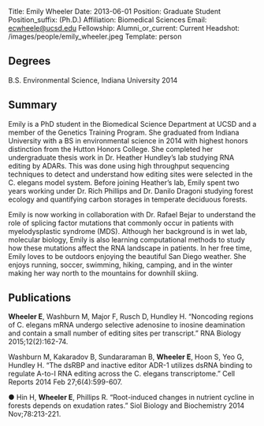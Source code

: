 Title: Emily Wheeler
Date: 2013-06-01
Position: Graduate Student
Position_suffix: (Ph.D.)
Affiliation: Biomedical Sciences
Email: ecwheele@ucsd.edu
Fellowship: 
Alumni_or_current: Current
Headshot: /images/people/emily_wheeler.jpeg
Template: person
<!-- Status: draft -->

## Degrees

B.S. Environmental Science, Indiana University 2014<br>

## Summary

Emily is a PhD student in the Biomedical Science Department at UCSD and a member of the Genetics Training Program. She graduated from Indiana University with a BS in environmental science in 2014 with highest honors distinction from the Hutton Honors College. She completed her undergraduate thesis work in Dr. Heather Hundley’s lab studying RNA editing by ADARs. This was done using high throughput sequencing techniques to detect and understand how editing sites were selected in the C. elegans model system. Before joining Heather’s lab, Emily spent two years working under Dr. Rich Phillips and Dr. Danilo Dragoni studying forest ecology and quantifying carbon storages in temperate deciduous forests.

Emily is now working in collaboration with Dr. Rafael Bejar to understand the role of splicing factor mutations that commonly occur in patients with myelodysplastic syndrome (MDS). Although her background is in wet lab, molecular biology, Emily is also learning computational methods to study how these mutations affect the RNA landscape in patients. In her free time, Emily loves to be outdoors enjoying the beautiful San Diego weather. She enjoys running, soccer, swimming, hiking, camping, and in the winter making her way north to the mountains for downhill skiing.

## Publications
**Wheeler E**, Washburn M, Major F, Rusch D, Hundley H. “Noncoding regions of C. elegans mRNA undergo selective adenosine to inosine deamination and contain a small number of editing sites per transcript.” RNA Biology 2015;12(2):162-74.

Washburn M, Kakaradov B, Sundararaman B, **Wheeler E**, Hoon S, Yeo G, Hundley H. “The dsRBP and inactive editor ADR-1 utilizes dsRNA binding to regulate A-to-I RNA editing across the C. elegans transcriptome.” Cell Reports 2014 Feb 27;6(4):599-607.

● Hin H, **Wheeler E**, Phillips R. “Root-induced changes in nutrient cycline in forests depends on exudation rates.” Siol Biology and Biochemistry 2014 Nov;78:213-221.
